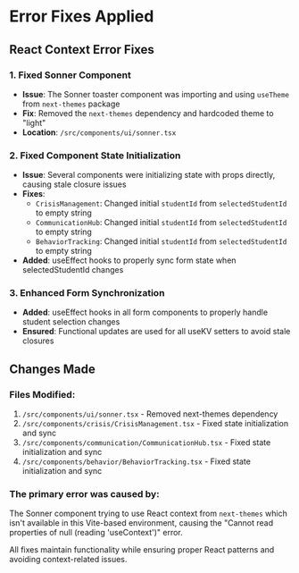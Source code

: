 # Error Fixes Applied

## React Context Error Fixes

### 1. Fixed Sonner Component
- **Issue**: The Sonner toaster component was importing and using `useTheme` from `next-themes` package
- **Fix**: Removed the `next-themes` dependency and hardcoded theme to "light"
- **Location**: `/src/components/ui/sonner.tsx`

### 2. Fixed Component State Initialization
- **Issue**: Several components were initializing state with props directly, causing stale closure issues
- **Fixes**:
  - `CrisisManagement`: Changed initial `studentId` from `selectedStudentId` to empty string
  - `CommunicationHub`: Changed initial `studentId` from `selectedStudentId` to empty string  
  - `BehaviorTracking`: Changed initial `studentId` from `selectedStudentId` to empty string
- **Added**: useEffect hooks to properly sync form state when selectedStudentId changes

### 3. Enhanced Form Synchronization
- **Added**: useEffect hooks in all form components to properly handle student selection changes
- **Ensured**: Functional updates are used for all useKV setters to avoid stale closures

## Changes Made

### Files Modified:
1. `/src/components/ui/sonner.tsx` - Removed next-themes dependency
2. `/src/components/crisis/CrisisManagement.tsx` - Fixed state initialization and sync
3. `/src/components/communication/CommunicationHub.tsx` - Fixed state initialization and sync
4. `/src/components/behavior/BehaviorTracking.tsx` - Fixed state initialization and sync

### The primary error was caused by:
The Sonner component trying to use React context from `next-themes` which isn't available in this Vite-based environment, causing the "Cannot read properties of null (reading 'useContext')" error.

All fixes maintain functionality while ensuring proper React patterns and avoiding context-related issues.